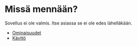 # Missä mennään?
Sovellus ei ole valmis. Itse asiassa se ei ole edes lähelläkään.
- [Ominaisuudet](./ominaisuudet.md)
- [Käyttö](./kaytto)
